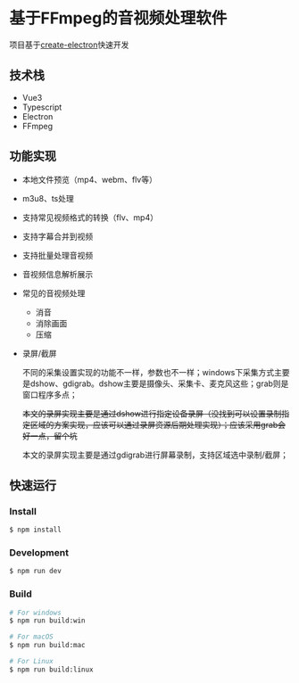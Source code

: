 # 基于FFmpeg的音视频处理软件

项目基于[create-electron](https://521github.com/alex8088/quick-start/tree/master/packages/create-electron)快速开发


## 技术栈

- Vue3
- Typescript
- Electron
- FFmpeg

## 功能实现
- 本地文件预览（mp4、webm、flv等）
- m3u8、ts处理
- 支持常见视频格式的转换（flv、mp4）
- 支持字幕合并到视频
- 支持批量处理音视频
- 音视频信息解析展示
- 常见的音视频处理
    - 消音
    - 消除画面
    - 压缩
- 录屏/截屏

    不同的采集设置实现的功能不一样，参数也不一样；windows下采集方式主要是dshow、gdigrab。dshow主要是摄像头、采集卡、麦克风这些；grab则是窗口程序多点；

    ~~本文的录屏实现主要是通过dshow进行指定设备录屏（没找到可以设置录制指定区域的方案实现，应该可以通过录屏资源后期处理实现）；应该采用grab会好一点，留个坑~~

    本文的录屏实现主要是通过gdigrab进行屏幕录制，支持区域选中录制/截屏；
## 快速运行

### Install

```bash
$ npm install
```

### Development

```bash
$ npm run dev
```

### Build

```bash
# For windows
$ npm run build:win

# For macOS
$ npm run build:mac

# For Linux
$ npm run build:linux
```
